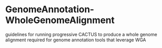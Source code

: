 # GenomeAnnotation-WholeGenomeAlignment
guidelines for running progressive CACTUS to produce a whole genome alignment required for genome annotation tools that leverage WGA
